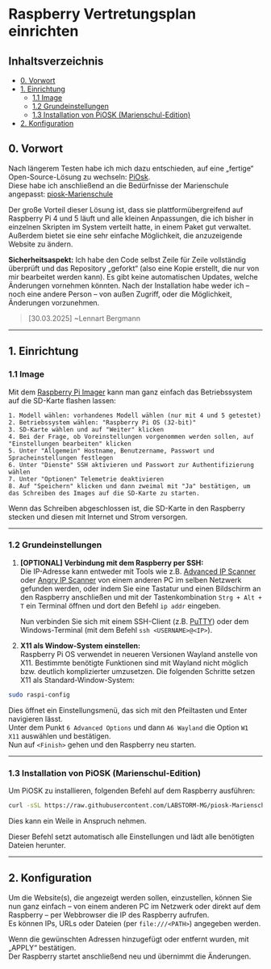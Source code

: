 # Raspberry Vertretungsplan einrichten

## Inhaltsverzeichnis

- [0. Vorwort](#0-vorwort)
- [1. Einrichtung](#1-einrichtung)
  - [1.1 Image](#11-image)
  - [1.2 Grundeinstellungen](#12-grundeinstellungen)
  - [1.3 Installation von PiOSK (Marienschul-Edition)](#13-installation-von-piosk-marienschul-edition)
- [2. Konfiguration](#2-konfiguration)


## 0. Vorwort

Nach längerem Testen habe ich mich dazu entschieden, auf eine „fertige“ Open-Source-Lösung zu wechseln: [PiOsk](https://github.com/debloper/piosk).  
Diese habe ich anschließend an die Bedürfnisse der Marienschule angepasst: [piosk-Marienschule](https://github.com/LABSTORM-MG/piosk-Marienschule/)

Der große Vorteil dieser Lösung ist, dass sie plattformübergreifend auf Raspberry Pi 4 und 5 läuft und alle kleinen Anpassungen, die ich bisher in einzelnen Skripten im System verteilt hatte, in einem Paket gut verwaltet. Außerdem bietet sie eine sehr einfache Möglichkeit, die anzuzeigende Website zu ändern.

**Sicherheitsaspekt:** Ich habe den Code selbst Zeile für Zeile vollständig überprüft und das Repository „geforkt“ (also eine Kopie erstellt, die nur von mir bearbeitet werden kann). Es gibt keine automatischen Updates, welche Änderungen vornehmen könnten. Nach der Installation habe weder ich – noch eine andere Person – von außen Zugriff, oder die Möglichkeit, Änderungen vorzunehmen.

> [30.03.2025] ~Lennart Bergmann 

---

## 1. Einrichtung

### 1.1 Image

Mit dem [Raspberry Pi Imager](https://www.raspberrypi.com/software/) kann man ganz einfach das Betriebssystem auf die SD-Karte flashen lassen:

```
1. Modell wählen: vorhandenes Modell wählen (nur mit 4 und 5 getestet)   
2. Betriebssystem wählen: "Raspberry Pi OS (32-bit)"  
3. SD-Karte wählen und auf "Weiter" klicken  
4. Bei der Frage, ob Voreinstellungen vorgenommen werden sollen, auf "Einstellungen bearbeiten" klicken  
5. Unter "Allgemein" Hostname, Benutzername, Passwort und Spracheinstellungen festlegen  
6. Unter "Dienste" SSH aktivieren und Passwort zur Authentifizierung wählen  
7. Unter "Optionen" Telemetrie deaktivieren  
8. Auf "Speichern" klicken und dann zweimal mit "Ja" bestätigen, um das Schreiben des Images auf die SD-Karte zu starten.
```

Wenn das Schreiben abgeschlossen ist, die SD-Karte in den Raspberry stecken und diesen mit Internet und Strom versorgen.

---

### 1.2 Grundeinstellungen

1. **[OPTIONAL] Verbindung mit dem Raspberry per SSH:**  
Die IP-Adresse kann entweder mit Tools wie z.B. [Advanced IP Scanner](https://www.advanced-ip-scanner.com/de/) oder [Angry IP Scanner](https://angryip.org/download/) von einem anderen PC im selben Netzwerk gefunden werden, oder indem Sie eine Tastatur und einen Bildschirm an den Raspberry anschließen und mit der Tastenkombination `Strg + Alt + T` ein Terminal öffnen und dort den Befehl `ip addr` eingeben.  

	Nun verbinden Sie sich mit einem SSH-Client (z.B. [PuTTY](https://www.putty.org/)) oder dem Windows-Terminal (mit dem Befehl `ssh <USERNAME>@<IP>`).

2. **X11 als Window-System einstellen:**  
Raspberry Pi OS verwendet in neueren Versionen Wayland anstelle von X11. Bestimmte benötigte Funktionen sind mit Wayland nicht möglich bzw. deutlich komplizierter umzusetzen. Die folgenden Schritte setzen X11 als Standard-Window-System:

  ```bash
  sudo raspi-config
  ```

  Dies öffnet ein Einstellungsmenü, das sich mit den Pfeiltasten und Enter navigieren lässt.  
  Unter dem Punkt `6 Advanced Options` und dann `A6 Wayland` die Option `W1 X11` auswählen und bestätigen.  
  Nun auf `<Finish>` gehen und den Raspberry neu starten.

---

### 1.3 Installation von PiOSK (Marienschul-Edition)

Um PiOSK zu installieren, folgenden Befehl auf dem Raspberry ausführen:

```bash
curl -sSL https://raw.githubusercontent.com/LABSTORM-MG/piosk-Marienschule/refs/heads/main/scripts/setup.sh | sudo bash -
```
Dies kann ein Weile in Anspruch nehmen.

Dieser Befehl setzt automatisch alle Einstellungen und lädt alle benötigten Dateien herunter.

---

## 2. Konfiguration

Um die Website(s), die angezeigt werden sollen, einzustellen, können Sie nun ganz einfach – von einem anderen PC im Netzwerk oder direkt auf dem Raspberry – per Webbrowser die IP des Raspberry aufrufen.  
Es können IPs, URLs oder Dateien (per `file:///<PATH>`) angegeben werden.

Wenn die gewünschten Adressen hinzugefügt oder entfernt wurden, mit „APPLY“ bestätigen.  
Der Raspberry startet anschließend neu und übernimmt die Änderungen.
